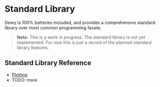 # Standard Library

Dewy is 100% batteries included, and provides a comprehensive standard library over most common programming facets.

> **Note:** This is a work in progress. The standard library is not yet implemented. For now this is just a record of the planned standard library features.

## Standard Library Reference
- [Plotting](ch04-xx-plotting.md)
- TODO: more